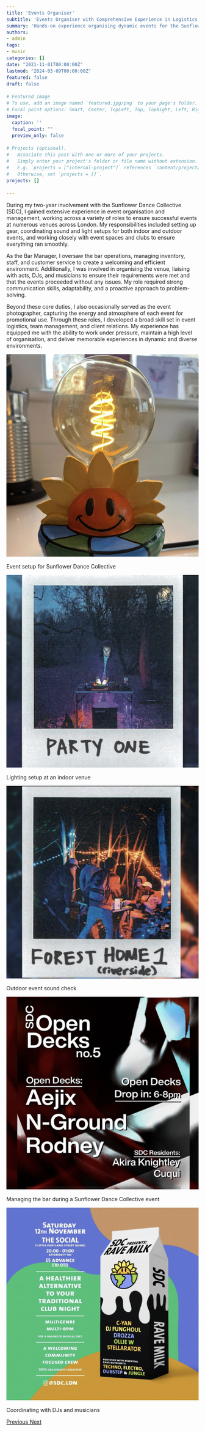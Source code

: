 ```yaml
---
title: 'Events Organiser'
subtitle: 'Events Organiser with Comprehensive Experience in Logistics, Management, and Operations'
summary: 'Hands-on experience organising dynamic events for the Sunflower Dance Collective'
authors:
- admin
tags:
- music
categories: []
date: "2021-11-01T00:00:00Z"
lastmod: "2024-03-09T00:00:00Z"
featured: false
draft: false

# Featured image
# To use, add an image named `featured.jpg/png` to your page's folder.
# Focal point options: Smart, Center, TopLeft, Top, TopRight, Left, Right, BottomLeft, Bottom, BottomRight
image:
  caption: ''
  focal_point: ""
  preview_only: false

# Projects (optional).
#   Associate this post with one or more of your projects.
#   Simply enter your project's folder or file name without extension.
#   E.g. `projects = ["internal-project"]` references `content/project/deep-learning/index.md`.
#   Otherwise, set `projects = []`.
projects: []

---
```


During my two-year involvement with the Sunflower Dance Collective (SDC), I gained extensive experience in event organisation and management, working across a variety of roles to ensure successful events at numerous venues across London. My responsibilities included setting up gear, coordinating sound and light setups for both indoor and outdoor events, and working closely with event spaces and clubs to ensure everything ran smoothly.

As the Bar Manager, I oversaw the bar operations, managing inventory, staff, and customer service to create a welcoming and efficient environment. Additionally, I was involved in organising the venue, liaising with acts, DJs, and musicians to ensure their requirements were met and that the events proceeded without any issues. My role required strong communication skills, adaptability, and a proactive approach to problem-solving.

Beyond these core duties, I also occasionally served as the event photographer, capturing the energy and atmosphere of each event for promotional use. Through these roles, I developed a broad skill set in event logistics, team management, and client relations. My experience has equipped me with the ability to work under pressure, maintain a high level of organisation, and deliver memorable experiences in dynamic and diverse environments.

<div id="sunflowerCarousel" class="carousel slide" data-ride="carousel">
  <div class="carousel-inner">
    <div class="carousel-item active">
      <img src="gallery/IMG1.jpg" class="d-block w-100" alt="Available SDC Merchandise">
      <div class="carousel-caption d-none d-md-block">
        <p>Event setup for Sunflower Dance Collective</p>
      </div>
    </div>
    <div class="carousel-item">
      <img src="gallery/IMG2.jpg" class="d-block w-100" alt="Advertisement of First Event">
      <div class="carousel-caption d-none d-md-block">
        <p>Lighting setup at an indoor venue</p>
      </div>
    </div>
    <div class="carousel-item">
      <img src="gallery/IMG3.jpg" class="d-block w-100" alt="Image at Outdoor Event">
      <div class="carousel-caption d-none d-md-block">
        <p>Outdoor event sound check</p>
      </div>
    </div>
    <div class="carousel-item">
      <img src="gallery/IMG4.jpg" class="d-block w-100" alt="Weekly Open Decks Event">
      <div class="carousel-caption d-none d-md-block">
        <p>Managing the bar during a Sunflower Dance Collective event</p>
      </div>
    </div>
    <div class="carousel-item">
      <img src="gallery/IMG5.jpg" class="d-block w-100" alt="Advertisement for Event at The Social">
      <div class="carousel-caption d-none d-md-block">
        <p>Coordinating with DJs and musicians</p>
      </div>
    </div>
  </div>
  <a class="carousel-control-prev" href="#sunflowerCarousel" role="button" data-slide="prev">
    <span class="carousel-control-prev-icon" aria-hidden="true"></span>
    <span class="sr-only">Previous</span>
  </a>
  <a class="carousel-control-next" href="#sunflowerCarousel" role="button" data-slide="next">
    <span class="carousel-control-next-icon" aria-hidden="true"></span>
    <span class="sr-only">Next</span>
  </a>
</div>
